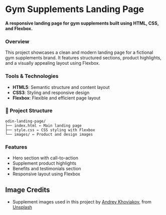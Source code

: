 # Gym Supplements Landing Page

**A responsive landing page for gym supplements built using HTML, CSS, and Flexbox.**

### Overview
This project showcases a clean and modern landing page for a fictional gym supplements brand. It features structured sections, product highlights, and a visually appealing layout using Flexbox.

### Tools & Technologies
- **HTML5**: Semantic structure and content layout  
- **CSS3**: Styling and responsive design  
- **Flexbox**: Flexible and efficient page layout  

### 📁 Project Structure
```plaintext
odin-landing-page/
├── index.html ← Main landing page
├── style.css ← CSS styling with Flexbox
└── images/ ← Product and design images
```

### Features
- Hero section with call-to-action
- Supplement product highlights
- Benefits and testimonials section
- Responsive layout using Flexbox

## Image Credits
- Supplement images used in this project by [Andrey Khoviakov](https://unsplash.com/@khoviakov), from [Unsplash](https://unsplash.com/)


